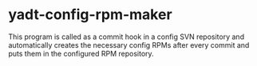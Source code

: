 yadt-config-rpm-maker
=====================

This program is called as a commit hook in a config SVN repository  and automatically creates the necessary config RPMs after every commit and puts them in the configured RPM repository.